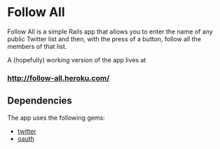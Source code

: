 Follow All
==========
Follow All is a simple Rails app that allows you to enter the name of any
public Twitter list and then, with the press of a button, follow all the
members of that list.

A (hopefully) working version of the app lives at
### <http://follow-all.heroku.com/>

Dependencies
------------
The app uses the following gems:

* [twitter](https://github.com/jnunemaker/twitter)
* [oauth](https://github.com/oauth/oauth-ruby)

